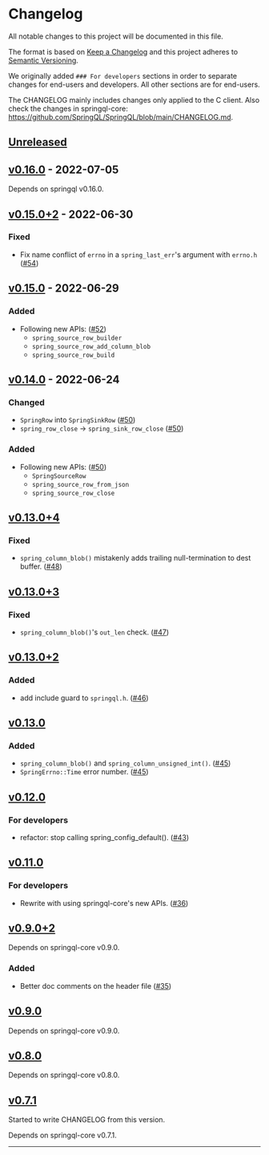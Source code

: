 # Changelog

All notable changes to this project will be documented in this file.

The format is based on [Keep a Changelog][Keep a Changelog] and this project adheres to [Semantic Versioning][Semantic Versioning].

We originally added `### For developers` sections in order to separate changes for end-users and developers.
All other sections are for end-users.

The CHANGELOG mainly includes changes only applied to the C client.
Also check the changes in springql-core: <https://github.com/SpringQL/SpringQL/blob/main/CHANGELOG.md>.

<!-- markdownlint-disable MD024 -->
## [Unreleased]

## [v0.16.0] - 2022-07-05

Depends on springql v0.16.0.

## [v0.15.0+2] - 2022-06-30

### Fixed

- Fix name conflict of `errno` in a `spring_last_err`'s argument with `errno.h` ([#54](https://github.com/SpringQL/SpringQL-client-c/pull/54))

## [v0.15.0] - 2022-06-29

### Added

- Following new APIs: ([#52](https://github.com/SpringQL/SpringQL-client-c/pull/52))
  - `spring_source_row_builder`
  - `spring_source_row_add_column_blob`
  - `spring_source_row_build`

## [v0.14.0] - 2022-06-24

### Changed

- `SpringRow` into `SpringSinkRow` ([#50](https://github.com/SpringQL/SpringQL-client-c/pull/50))
- `spring_row_close` -> `spring_sink_row_close` ([#50](https://github.com/SpringQL/SpringQL-client-c/pull/50))

### Added

- Following new APIs: ([#50](https://github.com/SpringQL/SpringQL-client-c/pull/50))
  - `SpringSourceRow`
  - `spring_source_row_from_json`
  - `spring_source_row_close`

## [v0.13.0+4]

### Fixed

- `spring_column_blob()` mistakenly adds trailing null-termination to dest buffer. ([#48](https://github.com/SpringQL/SpringQL-client-c/pull/48))

## [v0.13.0+3]

### Fixed

- `spring_column_blob()`'s `out_len` check. ([#47](https://github.com/SpringQL/SpringQL-client-c/pull/47))

## [v0.13.0+2]

### Added

- add include guard to `springql.h`. ([#46](https://github.com/SpringQL/SpringQL-client-c/pull/46))

## [v0.13.0]

### Added

- `spring_column_blob()` and `spring_column_unsigned_int()`. ([#45](https://github.com/SpringQL/SpringQL-client-c/pull/45))
- `SpringErrno::Time` error number. ([#45](https://github.com/SpringQL/SpringQL-client-c/pull/45))

## [v0.12.0]

### For developers

- refactor: stop calling spring_config_default(). ([#43](https://github.com/SpringQL/SpringQL-client-c/pull/43))

## [v0.11.0]

### For developers

- Rewrite with using springql-core's new APIs. ([#36](https://github.com/SpringQL/SpringQL-client-c/pull/36))

## [v0.9.0+2]

Depends on springql-core v0.9.0.

### Added

- Better doc comments on the header file ([#35](https://github.com/SpringQL/SpringQL-client-c/pull/35))

## [v0.9.0]

Depends on springql-core v0.9.0.

## [v0.8.0]

Depends on springql-core v0.8.0.

## [v0.7.1]

Started to write CHANGELOG from this version.

Depends on springql-core v0.7.1.

---

<!-- Links -->
[Keep a Changelog]: https://keepachangelog.com/
[Semantic Versioning]: https://semver.org/

<!-- Versions -->
[Unreleased]: https://github.com/SpringQL/SpringQL-client-c/compare/v0.16.0...HEAD
[Released]: https://github.com/SpringQL/SpringQL-client-c/releases
[v0.16.0]: https://github.com/SpringQL/SpringQL-client-c/compare/v0.15.0+2...v0.16.0
[v0.15.0+2]: https://github.com/SpringQL/SpringQL-client-c/compare/v0.15.0...v0.15.0+2
[v0.15.0]: https://github.com/SpringQL/SpringQL-client-c/compare/v0.14.0...v0.15.0
[v0.14.0]: https://github.com/SpringQL/SpringQL-client-c/compare/v0.13.0+4...v0.14.0
[v0.13.0+4]: https://github.com/SpringQL/SpringQL-client-c/compare/v0.13.0+3...v0.13.0+4
[v0.13.0+3]: https://github.com/SpringQL/SpringQL-client-c/compare/v0.13.0+2...v0.13.0+3
[v0.13.0+2]: https://github.com/SpringQL/SpringQL-client-c/compare/v0.13.0...v0.13.0+2
[v0.13.0]: https://github.com/SpringQL/SpringQL-client-c/compare/v0.12.0...v0.13.0
[v0.12.0]: https://github.com/SpringQL/SpringQL-client-c/compare/v0.11.0...v0.12.0
[v0.11.0]: https://github.com/SpringQL/SpringQL-client-c/compare/v0.9.0+2...v0.11.0
[v0.9.0+2]: https://github.com/SpringQL/SpringQL-client-c/compare/v0.9.0...v0.9.0+2
[v0.9.0]: https://github.com/SpringQL/SpringQL-client-c/compare/v0.8.0...v0.9.0
[v0.8.0]: https://github.com/SpringQL/SpringQL-client-c/compare/v0.7.1...v0.8.0
[v0.7.1]: https://github.com/SpringQL/SpringQL-client-c/compare/v0.7.0...v0.7.1
